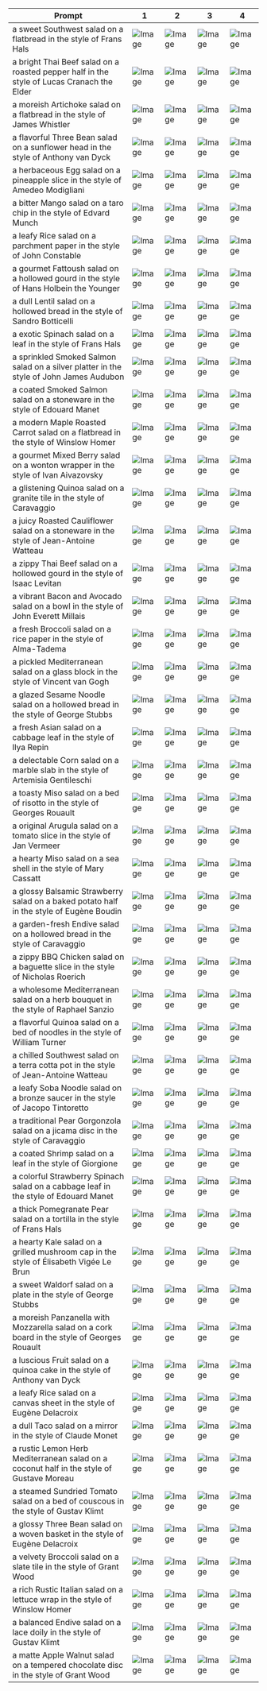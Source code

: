 | Prompt | 1 | 2 | 3 | 4 |
|-|-|-|-|-|
| a sweet Southwest salad on a flatbread in the style of Frans Hals | ![Image](https://salad-benchmark-public-assets.s3.us-east-2.amazonaws.com/sdxl/a81f71d2-8811-46bd-a8d2-4e6bfc04223c-0.jpg) | ![Image](https://salad-benchmark-public-assets.s3.us-east-2.amazonaws.com/sdxl/a81f71d2-8811-46bd-a8d2-4e6bfc04223c-1.jpg) | ![Image](https://salad-benchmark-public-assets.s3.us-east-2.amazonaws.com/sdxl/a81f71d2-8811-46bd-a8d2-4e6bfc04223c-2.jpg) | ![Image](https://salad-benchmark-public-assets.s3.us-east-2.amazonaws.com/sdxl/a81f71d2-8811-46bd-a8d2-4e6bfc04223c-3.jpg) |
| a bright Thai Beef salad on a roasted pepper half in the style of Lucas Cranach the Elder | ![Image](https://salad-benchmark-public-assets.s3.us-east-2.amazonaws.com/sdxl/ddeb507c-de6f-4c0a-97cf-4795aec46746-0.jpg) | ![Image](https://salad-benchmark-public-assets.s3.us-east-2.amazonaws.com/sdxl/ddeb507c-de6f-4c0a-97cf-4795aec46746-1.jpg) | ![Image](https://salad-benchmark-public-assets.s3.us-east-2.amazonaws.com/sdxl/ddeb507c-de6f-4c0a-97cf-4795aec46746-2.jpg) | ![Image](https://salad-benchmark-public-assets.s3.us-east-2.amazonaws.com/sdxl/ddeb507c-de6f-4c0a-97cf-4795aec46746-3.jpg) |
| a moreish Artichoke salad on a flatbread in the style of James Whistler | ![Image](https://salad-benchmark-public-assets.s3.us-east-2.amazonaws.com/sdxl/29bb36aa-70b6-4446-ac19-2c94b3b9dafa-0.jpg) | ![Image](https://salad-benchmark-public-assets.s3.us-east-2.amazonaws.com/sdxl/29bb36aa-70b6-4446-ac19-2c94b3b9dafa-1.jpg) | ![Image](https://salad-benchmark-public-assets.s3.us-east-2.amazonaws.com/sdxl/29bb36aa-70b6-4446-ac19-2c94b3b9dafa-2.jpg) | ![Image](https://salad-benchmark-public-assets.s3.us-east-2.amazonaws.com/sdxl/29bb36aa-70b6-4446-ac19-2c94b3b9dafa-3.jpg) |
| a flavorful Three Bean salad on a sunflower head in the style of Anthony van Dyck | ![Image](https://salad-benchmark-public-assets.s3.us-east-2.amazonaws.com/sdxl/63cba081-1ff0-4b04-b2fe-dad5e9e7905b-0.jpg) | ![Image](https://salad-benchmark-public-assets.s3.us-east-2.amazonaws.com/sdxl/63cba081-1ff0-4b04-b2fe-dad5e9e7905b-1.jpg) | ![Image](https://salad-benchmark-public-assets.s3.us-east-2.amazonaws.com/sdxl/63cba081-1ff0-4b04-b2fe-dad5e9e7905b-2.jpg) | ![Image](https://salad-benchmark-public-assets.s3.us-east-2.amazonaws.com/sdxl/63cba081-1ff0-4b04-b2fe-dad5e9e7905b-3.jpg) |
| a herbaceous Egg salad on a pineapple slice in the style of Amedeo Modigliani | ![Image](https://salad-benchmark-public-assets.s3.us-east-2.amazonaws.com/sdxl/0d1e63ff-f25e-4fdf-94f1-5a78356f56e0-0.jpg) | ![Image](https://salad-benchmark-public-assets.s3.us-east-2.amazonaws.com/sdxl/0d1e63ff-f25e-4fdf-94f1-5a78356f56e0-1.jpg) | ![Image](https://salad-benchmark-public-assets.s3.us-east-2.amazonaws.com/sdxl/0d1e63ff-f25e-4fdf-94f1-5a78356f56e0-2.jpg) | ![Image](https://salad-benchmark-public-assets.s3.us-east-2.amazonaws.com/sdxl/0d1e63ff-f25e-4fdf-94f1-5a78356f56e0-3.jpg) |
| a bitter Mango salad on a taro chip in the style of Edvard Munch | ![Image](https://salad-benchmark-public-assets.s3.us-east-2.amazonaws.com/sdxl/082da0fe-1a29-4743-9475-e3e2cf18a1ac-0.jpg) | ![Image](https://salad-benchmark-public-assets.s3.us-east-2.amazonaws.com/sdxl/082da0fe-1a29-4743-9475-e3e2cf18a1ac-1.jpg) | ![Image](https://salad-benchmark-public-assets.s3.us-east-2.amazonaws.com/sdxl/082da0fe-1a29-4743-9475-e3e2cf18a1ac-2.jpg) | ![Image](https://salad-benchmark-public-assets.s3.us-east-2.amazonaws.com/sdxl/082da0fe-1a29-4743-9475-e3e2cf18a1ac-3.jpg) |
| a leafy Rice salad on a parchment paper in the style of John Constable | ![Image](https://salad-benchmark-public-assets.s3.us-east-2.amazonaws.com/sdxl/c6638506-951c-4184-ae3d-7cc387e7f5ea-0.jpg) | ![Image](https://salad-benchmark-public-assets.s3.us-east-2.amazonaws.com/sdxl/c6638506-951c-4184-ae3d-7cc387e7f5ea-1.jpg) | ![Image](https://salad-benchmark-public-assets.s3.us-east-2.amazonaws.com/sdxl/c6638506-951c-4184-ae3d-7cc387e7f5ea-2.jpg) | ![Image](https://salad-benchmark-public-assets.s3.us-east-2.amazonaws.com/sdxl/c6638506-951c-4184-ae3d-7cc387e7f5ea-3.jpg) |
| a gourmet Fattoush salad on a hollowed gourd in the style of Hans Holbein the Younger | ![Image](https://salad-benchmark-public-assets.s3.us-east-2.amazonaws.com/sdxl/bc89080a-edbe-4a63-9dac-dfbbb56fcb6d-0.jpg) | ![Image](https://salad-benchmark-public-assets.s3.us-east-2.amazonaws.com/sdxl/bc89080a-edbe-4a63-9dac-dfbbb56fcb6d-1.jpg) | ![Image](https://salad-benchmark-public-assets.s3.us-east-2.amazonaws.com/sdxl/bc89080a-edbe-4a63-9dac-dfbbb56fcb6d-2.jpg) | ![Image](https://salad-benchmark-public-assets.s3.us-east-2.amazonaws.com/sdxl/bc89080a-edbe-4a63-9dac-dfbbb56fcb6d-3.jpg) |
| a dull Lentil salad on a hollowed bread in the style of Sandro Botticelli | ![Image](https://salad-benchmark-public-assets.s3.us-east-2.amazonaws.com/sdxl/628efd00-f425-4f7d-ad2d-c3e42f193514-0.jpg) | ![Image](https://salad-benchmark-public-assets.s3.us-east-2.amazonaws.com/sdxl/628efd00-f425-4f7d-ad2d-c3e42f193514-1.jpg) | ![Image](https://salad-benchmark-public-assets.s3.us-east-2.amazonaws.com/sdxl/628efd00-f425-4f7d-ad2d-c3e42f193514-2.jpg) | ![Image](https://salad-benchmark-public-assets.s3.us-east-2.amazonaws.com/sdxl/628efd00-f425-4f7d-ad2d-c3e42f193514-3.jpg) |
| a exotic Spinach salad on a leaf in the style of Frans Hals | ![Image](https://salad-benchmark-public-assets.s3.us-east-2.amazonaws.com/sdxl/68309f94-8708-4695-ba72-d05d759464b6-0.jpg) | ![Image](https://salad-benchmark-public-assets.s3.us-east-2.amazonaws.com/sdxl/68309f94-8708-4695-ba72-d05d759464b6-1.jpg) | ![Image](https://salad-benchmark-public-assets.s3.us-east-2.amazonaws.com/sdxl/68309f94-8708-4695-ba72-d05d759464b6-2.jpg) | ![Image](https://salad-benchmark-public-assets.s3.us-east-2.amazonaws.com/sdxl/68309f94-8708-4695-ba72-d05d759464b6-3.jpg) |
| a sprinkled Smoked Salmon salad on a silver platter in the style of John James Audubon | ![Image](https://salad-benchmark-public-assets.s3.us-east-2.amazonaws.com/sdxl/d29f07b1-1d01-432f-b368-06fdd29240d2-0.jpg) | ![Image](https://salad-benchmark-public-assets.s3.us-east-2.amazonaws.com/sdxl/d29f07b1-1d01-432f-b368-06fdd29240d2-1.jpg) | ![Image](https://salad-benchmark-public-assets.s3.us-east-2.amazonaws.com/sdxl/d29f07b1-1d01-432f-b368-06fdd29240d2-2.jpg) | ![Image](https://salad-benchmark-public-assets.s3.us-east-2.amazonaws.com/sdxl/d29f07b1-1d01-432f-b368-06fdd29240d2-3.jpg) |
| a coated Smoked Salmon salad on a stoneware in the style of Edouard Manet | ![Image](https://salad-benchmark-public-assets.s3.us-east-2.amazonaws.com/sdxl/ac42bad7-0214-497d-bd72-a0ece0ab0d2c-0.jpg) | ![Image](https://salad-benchmark-public-assets.s3.us-east-2.amazonaws.com/sdxl/ac42bad7-0214-497d-bd72-a0ece0ab0d2c-1.jpg) | ![Image](https://salad-benchmark-public-assets.s3.us-east-2.amazonaws.com/sdxl/ac42bad7-0214-497d-bd72-a0ece0ab0d2c-2.jpg) | ![Image](https://salad-benchmark-public-assets.s3.us-east-2.amazonaws.com/sdxl/ac42bad7-0214-497d-bd72-a0ece0ab0d2c-3.jpg) |
| a modern Maple Roasted Carrot salad on a flatbread in the style of Winslow Homer | ![Image](https://salad-benchmark-public-assets.s3.us-east-2.amazonaws.com/sdxl/2ddfe336-3928-44bb-982b-6d621c1e560e-0.jpg) | ![Image](https://salad-benchmark-public-assets.s3.us-east-2.amazonaws.com/sdxl/2ddfe336-3928-44bb-982b-6d621c1e560e-1.jpg) | ![Image](https://salad-benchmark-public-assets.s3.us-east-2.amazonaws.com/sdxl/2ddfe336-3928-44bb-982b-6d621c1e560e-2.jpg) | ![Image](https://salad-benchmark-public-assets.s3.us-east-2.amazonaws.com/sdxl/2ddfe336-3928-44bb-982b-6d621c1e560e-3.jpg) |
| a gourmet Mixed Berry salad on a wonton wrapper in the style of Ivan Aivazovsky | ![Image](https://salad-benchmark-public-assets.s3.us-east-2.amazonaws.com/sdxl/54382f99-637e-4510-a83a-f696d788e62e-0.jpg) | ![Image](https://salad-benchmark-public-assets.s3.us-east-2.amazonaws.com/sdxl/54382f99-637e-4510-a83a-f696d788e62e-1.jpg) | ![Image](https://salad-benchmark-public-assets.s3.us-east-2.amazonaws.com/sdxl/54382f99-637e-4510-a83a-f696d788e62e-2.jpg) | ![Image](https://salad-benchmark-public-assets.s3.us-east-2.amazonaws.com/sdxl/54382f99-637e-4510-a83a-f696d788e62e-3.jpg) |
| a glistening Quinoa salad on a granite tile in the style of Caravaggio | ![Image](https://salad-benchmark-public-assets.s3.us-east-2.amazonaws.com/sdxl/686617b0-b313-44b8-981a-a0de3f34d1f4-0.jpg) | ![Image](https://salad-benchmark-public-assets.s3.us-east-2.amazonaws.com/sdxl/686617b0-b313-44b8-981a-a0de3f34d1f4-1.jpg) | ![Image](https://salad-benchmark-public-assets.s3.us-east-2.amazonaws.com/sdxl/686617b0-b313-44b8-981a-a0de3f34d1f4-2.jpg) | ![Image](https://salad-benchmark-public-assets.s3.us-east-2.amazonaws.com/sdxl/686617b0-b313-44b8-981a-a0de3f34d1f4-3.jpg) |
| a juicy Roasted Cauliflower salad on a stoneware in the style of Jean-Antoine Watteau | ![Image](https://salad-benchmark-public-assets.s3.us-east-2.amazonaws.com/sdxl/f96d400c-512b-4a3e-b06b-2a720d6afd4c-0.jpg) | ![Image](https://salad-benchmark-public-assets.s3.us-east-2.amazonaws.com/sdxl/f96d400c-512b-4a3e-b06b-2a720d6afd4c-1.jpg) | ![Image](https://salad-benchmark-public-assets.s3.us-east-2.amazonaws.com/sdxl/f96d400c-512b-4a3e-b06b-2a720d6afd4c-2.jpg) | ![Image](https://salad-benchmark-public-assets.s3.us-east-2.amazonaws.com/sdxl/f96d400c-512b-4a3e-b06b-2a720d6afd4c-3.jpg) |
| a zippy Thai Beef salad on a hollowed gourd in the style of Isaac Levitan | ![Image](https://salad-benchmark-public-assets.s3.us-east-2.amazonaws.com/sdxl/1b02facf-1ef3-48b9-90bd-d7c7d3998cc3-0.jpg) | ![Image](https://salad-benchmark-public-assets.s3.us-east-2.amazonaws.com/sdxl/1b02facf-1ef3-48b9-90bd-d7c7d3998cc3-1.jpg) | ![Image](https://salad-benchmark-public-assets.s3.us-east-2.amazonaws.com/sdxl/1b02facf-1ef3-48b9-90bd-d7c7d3998cc3-2.jpg) | ![Image](https://salad-benchmark-public-assets.s3.us-east-2.amazonaws.com/sdxl/1b02facf-1ef3-48b9-90bd-d7c7d3998cc3-3.jpg) |
| a vibrant Bacon and Avocado salad on a bowl in the style of John Everett Millais | ![Image](https://salad-benchmark-public-assets.s3.us-east-2.amazonaws.com/sdxl/72f20569-ed29-4aa0-b9e7-bbf3bc7d02c8-0.jpg) | ![Image](https://salad-benchmark-public-assets.s3.us-east-2.amazonaws.com/sdxl/72f20569-ed29-4aa0-b9e7-bbf3bc7d02c8-1.jpg) | ![Image](https://salad-benchmark-public-assets.s3.us-east-2.amazonaws.com/sdxl/72f20569-ed29-4aa0-b9e7-bbf3bc7d02c8-2.jpg) | ![Image](https://salad-benchmark-public-assets.s3.us-east-2.amazonaws.com/sdxl/72f20569-ed29-4aa0-b9e7-bbf3bc7d02c8-3.jpg) |
| a fresh Broccoli salad on a rice paper in the style of Alma-Tadema | ![Image](https://salad-benchmark-public-assets.s3.us-east-2.amazonaws.com/sdxl/22770acf-3232-4320-b983-224de4d4e8e4-0.jpg) | ![Image](https://salad-benchmark-public-assets.s3.us-east-2.amazonaws.com/sdxl/22770acf-3232-4320-b983-224de4d4e8e4-1.jpg) | ![Image](https://salad-benchmark-public-assets.s3.us-east-2.amazonaws.com/sdxl/22770acf-3232-4320-b983-224de4d4e8e4-2.jpg) | ![Image](https://salad-benchmark-public-assets.s3.us-east-2.amazonaws.com/sdxl/22770acf-3232-4320-b983-224de4d4e8e4-3.jpg) |
| a pickled Mediterranean salad on a glass block in the style of Vincent van Gogh | ![Image](https://salad-benchmark-public-assets.s3.us-east-2.amazonaws.com/sdxl/39363b64-4b08-4eee-9290-0999654d506d-0.jpg) | ![Image](https://salad-benchmark-public-assets.s3.us-east-2.amazonaws.com/sdxl/39363b64-4b08-4eee-9290-0999654d506d-1.jpg) | ![Image](https://salad-benchmark-public-assets.s3.us-east-2.amazonaws.com/sdxl/39363b64-4b08-4eee-9290-0999654d506d-2.jpg) | ![Image](https://salad-benchmark-public-assets.s3.us-east-2.amazonaws.com/sdxl/39363b64-4b08-4eee-9290-0999654d506d-3.jpg) |
| a glazed Sesame Noodle salad on a hollowed bread in the style of George Stubbs | ![Image](https://salad-benchmark-public-assets.s3.us-east-2.amazonaws.com/sdxl/9d85baba-0159-42e5-9739-d3c5196e4dfe-0.jpg) | ![Image](https://salad-benchmark-public-assets.s3.us-east-2.amazonaws.com/sdxl/9d85baba-0159-42e5-9739-d3c5196e4dfe-1.jpg) | ![Image](https://salad-benchmark-public-assets.s3.us-east-2.amazonaws.com/sdxl/9d85baba-0159-42e5-9739-d3c5196e4dfe-2.jpg) | ![Image](https://salad-benchmark-public-assets.s3.us-east-2.amazonaws.com/sdxl/9d85baba-0159-42e5-9739-d3c5196e4dfe-3.jpg) |
| a fresh Asian salad on a cabbage leaf in the style of Ilya Repin | ![Image](https://salad-benchmark-public-assets.s3.us-east-2.amazonaws.com/sdxl/35a18d1b-d4d8-43cf-b67b-f244793ff860-0.jpg) | ![Image](https://salad-benchmark-public-assets.s3.us-east-2.amazonaws.com/sdxl/35a18d1b-d4d8-43cf-b67b-f244793ff860-1.jpg) | ![Image](https://salad-benchmark-public-assets.s3.us-east-2.amazonaws.com/sdxl/35a18d1b-d4d8-43cf-b67b-f244793ff860-2.jpg) | ![Image](https://salad-benchmark-public-assets.s3.us-east-2.amazonaws.com/sdxl/35a18d1b-d4d8-43cf-b67b-f244793ff860-3.jpg) |
| a delectable Corn salad on a marble slab in the style of Artemisia Gentileschi | ![Image](https://salad-benchmark-public-assets.s3.us-east-2.amazonaws.com/sdxl/3cda735b-93d3-4616-871b-face56faf3d4-0.jpg) | ![Image](https://salad-benchmark-public-assets.s3.us-east-2.amazonaws.com/sdxl/3cda735b-93d3-4616-871b-face56faf3d4-1.jpg) | ![Image](https://salad-benchmark-public-assets.s3.us-east-2.amazonaws.com/sdxl/3cda735b-93d3-4616-871b-face56faf3d4-2.jpg) | ![Image](https://salad-benchmark-public-assets.s3.us-east-2.amazonaws.com/sdxl/3cda735b-93d3-4616-871b-face56faf3d4-3.jpg) |
| a toasty Miso salad on a bed of risotto in the style of Georges Rouault | ![Image](https://salad-benchmark-public-assets.s3.us-east-2.amazonaws.com/sdxl/67106e54-fd1a-4785-a9be-c3dfafbf8bf9-0.jpg) | ![Image](https://salad-benchmark-public-assets.s3.us-east-2.amazonaws.com/sdxl/67106e54-fd1a-4785-a9be-c3dfafbf8bf9-1.jpg) | ![Image](https://salad-benchmark-public-assets.s3.us-east-2.amazonaws.com/sdxl/67106e54-fd1a-4785-a9be-c3dfafbf8bf9-2.jpg) | ![Image](https://salad-benchmark-public-assets.s3.us-east-2.amazonaws.com/sdxl/67106e54-fd1a-4785-a9be-c3dfafbf8bf9-3.jpg) |
| a original Arugula salad on a tomato slice in the style of Jan Vermeer | ![Image](https://salad-benchmark-public-assets.s3.us-east-2.amazonaws.com/sdxl/9e1b4ac2-c59b-4d68-8c1f-1ee7b6bca5ac-0.jpg) | ![Image](https://salad-benchmark-public-assets.s3.us-east-2.amazonaws.com/sdxl/9e1b4ac2-c59b-4d68-8c1f-1ee7b6bca5ac-1.jpg) | ![Image](https://salad-benchmark-public-assets.s3.us-east-2.amazonaws.com/sdxl/9e1b4ac2-c59b-4d68-8c1f-1ee7b6bca5ac-2.jpg) | ![Image](https://salad-benchmark-public-assets.s3.us-east-2.amazonaws.com/sdxl/9e1b4ac2-c59b-4d68-8c1f-1ee7b6bca5ac-3.jpg) |
| a hearty Miso salad on a sea shell in the style of Mary Cassatt | ![Image](https://salad-benchmark-public-assets.s3.us-east-2.amazonaws.com/sdxl/0701c554-08d4-4a2e-b4da-e71199d7be15-0.jpg) | ![Image](https://salad-benchmark-public-assets.s3.us-east-2.amazonaws.com/sdxl/0701c554-08d4-4a2e-b4da-e71199d7be15-1.jpg) | ![Image](https://salad-benchmark-public-assets.s3.us-east-2.amazonaws.com/sdxl/0701c554-08d4-4a2e-b4da-e71199d7be15-2.jpg) | ![Image](https://salad-benchmark-public-assets.s3.us-east-2.amazonaws.com/sdxl/0701c554-08d4-4a2e-b4da-e71199d7be15-3.jpg) |
| a glossy Balsamic Strawberry salad on a baked potato half in the style of Eugène Boudin | ![Image](https://salad-benchmark-public-assets.s3.us-east-2.amazonaws.com/sdxl/dbfa7ed8-17f4-443e-85bf-84d81da39bd2-0.jpg) | ![Image](https://salad-benchmark-public-assets.s3.us-east-2.amazonaws.com/sdxl/dbfa7ed8-17f4-443e-85bf-84d81da39bd2-1.jpg) | ![Image](https://salad-benchmark-public-assets.s3.us-east-2.amazonaws.com/sdxl/dbfa7ed8-17f4-443e-85bf-84d81da39bd2-2.jpg) | ![Image](https://salad-benchmark-public-assets.s3.us-east-2.amazonaws.com/sdxl/dbfa7ed8-17f4-443e-85bf-84d81da39bd2-3.jpg) |
| a garden-fresh Endive salad on a hollowed bread in the style of Caravaggio | ![Image](https://salad-benchmark-public-assets.s3.us-east-2.amazonaws.com/sdxl/0f50d32d-1b7f-4cde-817c-d686bfa2c9f2-0.jpg) | ![Image](https://salad-benchmark-public-assets.s3.us-east-2.amazonaws.com/sdxl/0f50d32d-1b7f-4cde-817c-d686bfa2c9f2-1.jpg) | ![Image](https://salad-benchmark-public-assets.s3.us-east-2.amazonaws.com/sdxl/0f50d32d-1b7f-4cde-817c-d686bfa2c9f2-2.jpg) | ![Image](https://salad-benchmark-public-assets.s3.us-east-2.amazonaws.com/sdxl/0f50d32d-1b7f-4cde-817c-d686bfa2c9f2-3.jpg) |
| a zippy BBQ Chicken salad on a baguette slice in the style of Nicholas Roerich | ![Image](https://salad-benchmark-public-assets.s3.us-east-2.amazonaws.com/sdxl/c556810a-17e0-43c3-95d8-177097f9f05a-0.jpg) | ![Image](https://salad-benchmark-public-assets.s3.us-east-2.amazonaws.com/sdxl/c556810a-17e0-43c3-95d8-177097f9f05a-1.jpg) | ![Image](https://salad-benchmark-public-assets.s3.us-east-2.amazonaws.com/sdxl/c556810a-17e0-43c3-95d8-177097f9f05a-2.jpg) | ![Image](https://salad-benchmark-public-assets.s3.us-east-2.amazonaws.com/sdxl/c556810a-17e0-43c3-95d8-177097f9f05a-3.jpg) |
| a wholesome Mediterranean salad on a herb bouquet in the style of Raphael Sanzio | ![Image](https://salad-benchmark-public-assets.s3.us-east-2.amazonaws.com/sdxl/114ca5d0-2c2a-4c08-84bb-a5f674584262-0.jpg) | ![Image](https://salad-benchmark-public-assets.s3.us-east-2.amazonaws.com/sdxl/114ca5d0-2c2a-4c08-84bb-a5f674584262-1.jpg) | ![Image](https://salad-benchmark-public-assets.s3.us-east-2.amazonaws.com/sdxl/114ca5d0-2c2a-4c08-84bb-a5f674584262-2.jpg) | ![Image](https://salad-benchmark-public-assets.s3.us-east-2.amazonaws.com/sdxl/114ca5d0-2c2a-4c08-84bb-a5f674584262-3.jpg) |
| a flavorful Quinoa salad on a bed of noodles in the style of William Turner | ![Image](https://salad-benchmark-public-assets.s3.us-east-2.amazonaws.com/sdxl/3d02dbea-b691-484a-ae7d-cf2ad0339f7e-0.jpg) | ![Image](https://salad-benchmark-public-assets.s3.us-east-2.amazonaws.com/sdxl/3d02dbea-b691-484a-ae7d-cf2ad0339f7e-1.jpg) | ![Image](https://salad-benchmark-public-assets.s3.us-east-2.amazonaws.com/sdxl/3d02dbea-b691-484a-ae7d-cf2ad0339f7e-2.jpg) | ![Image](https://salad-benchmark-public-assets.s3.us-east-2.amazonaws.com/sdxl/3d02dbea-b691-484a-ae7d-cf2ad0339f7e-3.jpg) |
| a chilled Southwest salad on a terra cotta pot in the style of Jean-Antoine Watteau | ![Image](https://salad-benchmark-public-assets.s3.us-east-2.amazonaws.com/sdxl/9a01da09-e41d-4f37-b8e8-02e8a050431a-0.jpg) | ![Image](https://salad-benchmark-public-assets.s3.us-east-2.amazonaws.com/sdxl/9a01da09-e41d-4f37-b8e8-02e8a050431a-1.jpg) | ![Image](https://salad-benchmark-public-assets.s3.us-east-2.amazonaws.com/sdxl/9a01da09-e41d-4f37-b8e8-02e8a050431a-2.jpg) | ![Image](https://salad-benchmark-public-assets.s3.us-east-2.amazonaws.com/sdxl/9a01da09-e41d-4f37-b8e8-02e8a050431a-3.jpg) |
| a leafy Soba Noodle salad on a bronze saucer in the style of Jacopo Tintoretto | ![Image](https://salad-benchmark-public-assets.s3.us-east-2.amazonaws.com/sdxl/a54740a9-9911-4b3f-a311-726a4573e24a-0.jpg) | ![Image](https://salad-benchmark-public-assets.s3.us-east-2.amazonaws.com/sdxl/a54740a9-9911-4b3f-a311-726a4573e24a-1.jpg) | ![Image](https://salad-benchmark-public-assets.s3.us-east-2.amazonaws.com/sdxl/a54740a9-9911-4b3f-a311-726a4573e24a-2.jpg) | ![Image](https://salad-benchmark-public-assets.s3.us-east-2.amazonaws.com/sdxl/a54740a9-9911-4b3f-a311-726a4573e24a-3.jpg) |
| a traditional Pear Gorgonzola salad on a jicama disc in the style of Caravaggio | ![Image](https://salad-benchmark-public-assets.s3.us-east-2.amazonaws.com/sdxl/0228feca-4cff-4ee7-b621-6de60a6a4ee7-0.jpg) | ![Image](https://salad-benchmark-public-assets.s3.us-east-2.amazonaws.com/sdxl/0228feca-4cff-4ee7-b621-6de60a6a4ee7-1.jpg) | ![Image](https://salad-benchmark-public-assets.s3.us-east-2.amazonaws.com/sdxl/0228feca-4cff-4ee7-b621-6de60a6a4ee7-2.jpg) | ![Image](https://salad-benchmark-public-assets.s3.us-east-2.amazonaws.com/sdxl/0228feca-4cff-4ee7-b621-6de60a6a4ee7-3.jpg) |
| a coated Shrimp salad on a leaf in the style of Giorgione | ![Image](https://salad-benchmark-public-assets.s3.us-east-2.amazonaws.com/sdxl/5457bf32-a215-4718-82d0-ad84744c878c-0.jpg) | ![Image](https://salad-benchmark-public-assets.s3.us-east-2.amazonaws.com/sdxl/5457bf32-a215-4718-82d0-ad84744c878c-1.jpg) | ![Image](https://salad-benchmark-public-assets.s3.us-east-2.amazonaws.com/sdxl/5457bf32-a215-4718-82d0-ad84744c878c-2.jpg) | ![Image](https://salad-benchmark-public-assets.s3.us-east-2.amazonaws.com/sdxl/5457bf32-a215-4718-82d0-ad84744c878c-3.jpg) |
| a colorful Strawberry Spinach salad on a cabbage leaf in the style of Edouard Manet | ![Image](https://salad-benchmark-public-assets.s3.us-east-2.amazonaws.com/sdxl/895e4a51-530e-481f-9a4b-e17397a4dce4-0.jpg) | ![Image](https://salad-benchmark-public-assets.s3.us-east-2.amazonaws.com/sdxl/895e4a51-530e-481f-9a4b-e17397a4dce4-1.jpg) | ![Image](https://salad-benchmark-public-assets.s3.us-east-2.amazonaws.com/sdxl/895e4a51-530e-481f-9a4b-e17397a4dce4-2.jpg) | ![Image](https://salad-benchmark-public-assets.s3.us-east-2.amazonaws.com/sdxl/895e4a51-530e-481f-9a4b-e17397a4dce4-3.jpg) |
| a thick Pomegranate Pear salad on a tortilla in the style of Frans Hals | ![Image](https://salad-benchmark-public-assets.s3.us-east-2.amazonaws.com/sdxl/40db9120-ea1e-4602-8312-5d7765cf8187-0.jpg) | ![Image](https://salad-benchmark-public-assets.s3.us-east-2.amazonaws.com/sdxl/40db9120-ea1e-4602-8312-5d7765cf8187-1.jpg) | ![Image](https://salad-benchmark-public-assets.s3.us-east-2.amazonaws.com/sdxl/40db9120-ea1e-4602-8312-5d7765cf8187-2.jpg) | ![Image](https://salad-benchmark-public-assets.s3.us-east-2.amazonaws.com/sdxl/40db9120-ea1e-4602-8312-5d7765cf8187-3.jpg) |
| a hearty Kale salad on a grilled mushroom cap in the style of Élisabeth Vigée Le Brun | ![Image](https://salad-benchmark-public-assets.s3.us-east-2.amazonaws.com/sdxl/72db4e77-7cb1-49a4-b933-87df0408a62b-0.jpg) | ![Image](https://salad-benchmark-public-assets.s3.us-east-2.amazonaws.com/sdxl/72db4e77-7cb1-49a4-b933-87df0408a62b-1.jpg) | ![Image](https://salad-benchmark-public-assets.s3.us-east-2.amazonaws.com/sdxl/72db4e77-7cb1-49a4-b933-87df0408a62b-2.jpg) | ![Image](https://salad-benchmark-public-assets.s3.us-east-2.amazonaws.com/sdxl/72db4e77-7cb1-49a4-b933-87df0408a62b-3.jpg) |
| a sweet Waldorf salad on a plate in the style of George Stubbs | ![Image](https://salad-benchmark-public-assets.s3.us-east-2.amazonaws.com/sdxl/1cab8dc5-1962-4d59-aa24-a2d5e9cadbed-0.jpg) | ![Image](https://salad-benchmark-public-assets.s3.us-east-2.amazonaws.com/sdxl/1cab8dc5-1962-4d59-aa24-a2d5e9cadbed-1.jpg) | ![Image](https://salad-benchmark-public-assets.s3.us-east-2.amazonaws.com/sdxl/1cab8dc5-1962-4d59-aa24-a2d5e9cadbed-2.jpg) | ![Image](https://salad-benchmark-public-assets.s3.us-east-2.amazonaws.com/sdxl/1cab8dc5-1962-4d59-aa24-a2d5e9cadbed-3.jpg) |
| a moreish Panzanella with Mozzarella salad on a cork board in the style of Georges Rouault | ![Image](https://salad-benchmark-public-assets.s3.us-east-2.amazonaws.com/sdxl/e2edb90e-7652-4b95-a24c-75089a7c1605-0.jpg) | ![Image](https://salad-benchmark-public-assets.s3.us-east-2.amazonaws.com/sdxl/e2edb90e-7652-4b95-a24c-75089a7c1605-1.jpg) | ![Image](https://salad-benchmark-public-assets.s3.us-east-2.amazonaws.com/sdxl/e2edb90e-7652-4b95-a24c-75089a7c1605-2.jpg) | ![Image](https://salad-benchmark-public-assets.s3.us-east-2.amazonaws.com/sdxl/e2edb90e-7652-4b95-a24c-75089a7c1605-3.jpg) |
| a luscious Fruit salad on a quinoa cake in the style of Anthony van Dyck | ![Image](https://salad-benchmark-public-assets.s3.us-east-2.amazonaws.com/sdxl/b176a640-ff2b-4559-bc5e-d028126d5f9a-0.jpg) | ![Image](https://salad-benchmark-public-assets.s3.us-east-2.amazonaws.com/sdxl/b176a640-ff2b-4559-bc5e-d028126d5f9a-1.jpg) | ![Image](https://salad-benchmark-public-assets.s3.us-east-2.amazonaws.com/sdxl/b176a640-ff2b-4559-bc5e-d028126d5f9a-2.jpg) | ![Image](https://salad-benchmark-public-assets.s3.us-east-2.amazonaws.com/sdxl/b176a640-ff2b-4559-bc5e-d028126d5f9a-3.jpg) |
| a leafy Rice salad on a canvas sheet in the style of Eugène Delacroix | ![Image](https://salad-benchmark-public-assets.s3.us-east-2.amazonaws.com/sdxl/bedaef6a-ebe7-4ede-93ce-85b8aacfd527-0.jpg) | ![Image](https://salad-benchmark-public-assets.s3.us-east-2.amazonaws.com/sdxl/bedaef6a-ebe7-4ede-93ce-85b8aacfd527-1.jpg) | ![Image](https://salad-benchmark-public-assets.s3.us-east-2.amazonaws.com/sdxl/bedaef6a-ebe7-4ede-93ce-85b8aacfd527-2.jpg) | ![Image](https://salad-benchmark-public-assets.s3.us-east-2.amazonaws.com/sdxl/bedaef6a-ebe7-4ede-93ce-85b8aacfd527-3.jpg) |
| a dull Taco salad on a mirror in the style of Claude Monet | ![Image](https://salad-benchmark-public-assets.s3.us-east-2.amazonaws.com/sdxl/cf2dbbae-a3ae-4c42-9a1d-be61ed388fc6-0.jpg) | ![Image](https://salad-benchmark-public-assets.s3.us-east-2.amazonaws.com/sdxl/cf2dbbae-a3ae-4c42-9a1d-be61ed388fc6-1.jpg) | ![Image](https://salad-benchmark-public-assets.s3.us-east-2.amazonaws.com/sdxl/cf2dbbae-a3ae-4c42-9a1d-be61ed388fc6-2.jpg) | ![Image](https://salad-benchmark-public-assets.s3.us-east-2.amazonaws.com/sdxl/cf2dbbae-a3ae-4c42-9a1d-be61ed388fc6-3.jpg) |
| a rustic Lemon Herb Mediterranean salad on a coconut half in the style of Gustave Moreau | ![Image](https://salad-benchmark-public-assets.s3.us-east-2.amazonaws.com/sdxl/8a84b046-eb84-4caf-8cdd-8a3001c64514-0.jpg) | ![Image](https://salad-benchmark-public-assets.s3.us-east-2.amazonaws.com/sdxl/8a84b046-eb84-4caf-8cdd-8a3001c64514-1.jpg) | ![Image](https://salad-benchmark-public-assets.s3.us-east-2.amazonaws.com/sdxl/8a84b046-eb84-4caf-8cdd-8a3001c64514-2.jpg) | ![Image](https://salad-benchmark-public-assets.s3.us-east-2.amazonaws.com/sdxl/8a84b046-eb84-4caf-8cdd-8a3001c64514-3.jpg) |
| a steamed Sundried Tomato salad on a bed of couscous in the style of Gustav Klimt | ![Image](https://salad-benchmark-public-assets.s3.us-east-2.amazonaws.com/sdxl/95a66c38-180e-476e-b74c-e326843e27ab-0.jpg) | ![Image](https://salad-benchmark-public-assets.s3.us-east-2.amazonaws.com/sdxl/95a66c38-180e-476e-b74c-e326843e27ab-1.jpg) | ![Image](https://salad-benchmark-public-assets.s3.us-east-2.amazonaws.com/sdxl/95a66c38-180e-476e-b74c-e326843e27ab-2.jpg) | ![Image](https://salad-benchmark-public-assets.s3.us-east-2.amazonaws.com/sdxl/95a66c38-180e-476e-b74c-e326843e27ab-3.jpg) |
| a glossy Three Bean salad on a woven basket in the style of Eugène Delacroix | ![Image](https://salad-benchmark-public-assets.s3.us-east-2.amazonaws.com/sdxl/73c31993-ed22-4bae-8dd2-f44c68691ed0-0.jpg) | ![Image](https://salad-benchmark-public-assets.s3.us-east-2.amazonaws.com/sdxl/73c31993-ed22-4bae-8dd2-f44c68691ed0-1.jpg) | ![Image](https://salad-benchmark-public-assets.s3.us-east-2.amazonaws.com/sdxl/73c31993-ed22-4bae-8dd2-f44c68691ed0-2.jpg) | ![Image](https://salad-benchmark-public-assets.s3.us-east-2.amazonaws.com/sdxl/73c31993-ed22-4bae-8dd2-f44c68691ed0-3.jpg) |
| a velvety Broccoli salad on a slate tile in the style of Grant Wood | ![Image](https://salad-benchmark-public-assets.s3.us-east-2.amazonaws.com/sdxl/e56b5f7d-5e98-4988-ac2c-d74de788ec41-0.jpg) | ![Image](https://salad-benchmark-public-assets.s3.us-east-2.amazonaws.com/sdxl/e56b5f7d-5e98-4988-ac2c-d74de788ec41-1.jpg) | ![Image](https://salad-benchmark-public-assets.s3.us-east-2.amazonaws.com/sdxl/e56b5f7d-5e98-4988-ac2c-d74de788ec41-2.jpg) | ![Image](https://salad-benchmark-public-assets.s3.us-east-2.amazonaws.com/sdxl/e56b5f7d-5e98-4988-ac2c-d74de788ec41-3.jpg) |
| a rich Rustic Italian salad on a lettuce wrap in the style of Winslow Homer | ![Image](https://salad-benchmark-public-assets.s3.us-east-2.amazonaws.com/sdxl/242584af-6e84-44ac-9b0a-01d679873da8-0.jpg) | ![Image](https://salad-benchmark-public-assets.s3.us-east-2.amazonaws.com/sdxl/242584af-6e84-44ac-9b0a-01d679873da8-1.jpg) | ![Image](https://salad-benchmark-public-assets.s3.us-east-2.amazonaws.com/sdxl/242584af-6e84-44ac-9b0a-01d679873da8-2.jpg) | ![Image](https://salad-benchmark-public-assets.s3.us-east-2.amazonaws.com/sdxl/242584af-6e84-44ac-9b0a-01d679873da8-3.jpg) |
| a balanced Endive salad on a lace doily in the style of Gustav Klimt | ![Image](https://salad-benchmark-public-assets.s3.us-east-2.amazonaws.com/sdxl/d972173e-325c-433d-a056-2f929fa06227-0.jpg) | ![Image](https://salad-benchmark-public-assets.s3.us-east-2.amazonaws.com/sdxl/d972173e-325c-433d-a056-2f929fa06227-1.jpg) | ![Image](https://salad-benchmark-public-assets.s3.us-east-2.amazonaws.com/sdxl/d972173e-325c-433d-a056-2f929fa06227-2.jpg) | ![Image](https://salad-benchmark-public-assets.s3.us-east-2.amazonaws.com/sdxl/d972173e-325c-433d-a056-2f929fa06227-3.jpg) |
| a matte Apple Walnut salad on a tempered chocolate disc in the style of Grant Wood | ![Image](https://salad-benchmark-public-assets.s3.us-east-2.amazonaws.com/sdxl/4710437b-7f4d-4419-ab46-902df5983138-0.jpg) | ![Image](https://salad-benchmark-public-assets.s3.us-east-2.amazonaws.com/sdxl/4710437b-7f4d-4419-ab46-902df5983138-1.jpg) | ![Image](https://salad-benchmark-public-assets.s3.us-east-2.amazonaws.com/sdxl/4710437b-7f4d-4419-ab46-902df5983138-2.jpg) | ![Image](https://salad-benchmark-public-assets.s3.us-east-2.amazonaws.com/sdxl/4710437b-7f4d-4419-ab46-902df5983138-3.jpg) |
